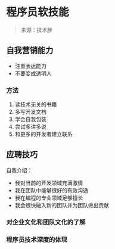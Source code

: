 # 程序员软技能

> 来源：技术胖

## 自我营销能力

- 注重表达能力
- 不要变成透明人

### 方法

1. 读技术无关的书籍
2. 多写开发文档
3. 学会自我包装
4. 尝试多讲多说
5. 和更多的开发者建立联系

## 应聘技巧

自我介绍：

- 我对当前的开发领域充满激情
- 我在团队中能够很好的有效沟通
- 我在编程的专业领域足够擅长
- 我会很快融入新的团队并为团队做出贡献

### 对企业文化和团队文化的了解



### 程序员技术深度的体现